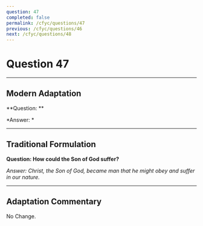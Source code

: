 ```yaml
---
question: 47
completed: false
permalink: /cfyc/questions/47
previous: /cfyc/questions/46
next: /cfyc/questions/48
---
```

# Question 47

---
## Modern Adaptation
**Question: **

*Answer: *

---
## Traditional Formulation
**Question: How could the Son of God suffer?**

*Answer: Christ, the Son of God, became man that he might obey and suffer in our nature.*

---
## Adaptation Commentary
No Change.